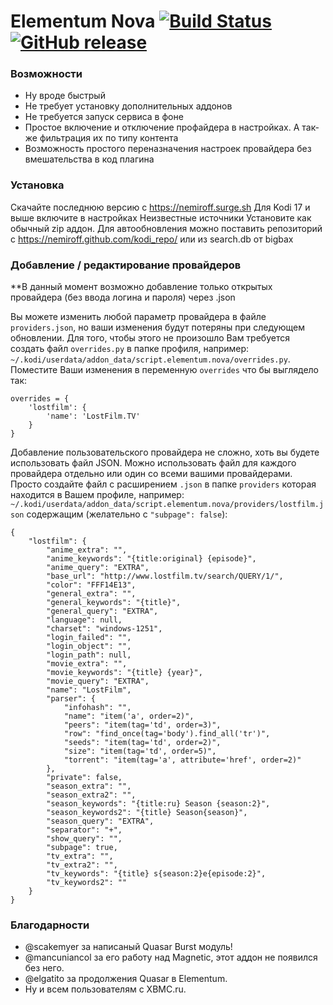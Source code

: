
# Elementum Nova [![Build Status](https://travis-ci.org/Nemiroff/script.elementum.nova.svg?branch=master)](https://travis-ci.org/Nemiroff/script.elementum.nova) [![GitHub release](https://img.shields.io/github/release/Nemiroff/script.elementum.nova.svg)](https://github.com/Nemiroff/script.elementum.nova/releases/latest)

### Возможности
- Ну вроде быстрый
- Не требует установку дополнительных аддонов
- Не требуется запуск сервиса в фоне
- Простое включение и отключение профайдера в настройках. А так-же фильтрация их по типу контента
- Возможность простого переназначения настроек провайдера без вмешательства в код плагина


### Установка

Скачайте последнюю версию с https://nemiroff.surge.sh
Для Kodi 17 и выше включите в настройках Неизвестные источники
Установите как обычный zip аддон.
Для автообновления можно поставить репозиторий с https://nemiroff.github.com/kodi_repo/ или из search.db от bigbax

### Добавление / редактирование провайдеров

**В данный момент возможно добавление только открытых провайдера (без ввода логина и пароля) через .json

Вы можете изменить любой параметр провайдера в файле `providers.json`, но ваши изменения будут потеряны при следующем обновлении.
Для того, чтобы этого не произошло Вам требуется создать файл `overrides.py` в папке профиля,
например: `~/.kodi/userdata/addon_data/script.elementum.nova/overrides.py`. 
Поместите Ваши изменения в переменную `overrides` что бы выглядело так:
```
overrides = {
    'lostfilm': {
        'name': 'LostFilm.TV'
    }
}
```
Добавление пользовательского провайдера не сложно, хоть вы будете использовать файл JSON.
Можно использовать файл для каждого провайдера отдельно или один со всеми вашими провайдерами.
Просто создайте файл с расширением `.json` в папке `providers` которая находится в Вашем профиле, например:
`~/.kodi/userdata/addon_data/script.elementum.nova/providers/lostfilm.json`
содержащим (желательно с `"subpage": false`):
```
{
    "lostfilm": {
        "anime_extra": "",
        "anime_keywords": "{title:original} {episode}",
        "anime_query": "EXTRA",
        "base_url": "http://www.lostfilm.tv/search/QUERY/1/",
        "color": "FFF14E13",
        "general_extra": "",
        "general_keywords": "{title}",
        "general_query": "EXTRA",
        "language": null,
        "charset": "windows-1251",
        "login_failed": "",
        "login_object": "",
        "login_path": null,
        "movie_extra": "",
        "movie_keywords": "{title} {year}",
        "movie_query": "EXTRA",
        "name": "LostFilm",
        "parser": {
            "infohash": "",
            "name": "item('a', order=2)",
            "peers": "item(tag='td', order=3)",
            "row": "find_once(tag='body').find_all('tr')",
            "seeds": "item(tag='td', order=2)",
            "size": "item(tag='td', order=5)",
            "torrent": "item(tag='a', attribute='href', order=2)"
        },
        "private": false,
        "season_extra": "",
        "season_extra2": "",
        "season_keywords": "{title:ru} Season {season:2}",
        "season_keywords2": "{title} Season{season}",
        "season_query": "EXTRA",
        "separator": "+",
        "show_query": "",
        "subpage": true,
        "tv_extra": "",
        "tv_extra2": "",
        "tv_keywords": "{title} s{season:2}e{episode:2}",
        "tv_keywords2": ""
    }
}
```

### Благодарности
- @scakemyer за написаный Quasar Burst модуль!
- @mancuniancol за его работу над Magnetic, этот аддон не появился без него.
- @elgatito за продолжения Quasar в Elementum.
- Ну и всем пользователям с XBMC.ru.
